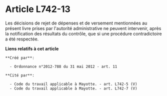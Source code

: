 # Article L742-13

Les décisions de rejet de dépenses et de versement mentionnées au présent livre prises par l'autorité administrative ne
peuvent intervenir, après la notification des résultats du contrôle, que si une procédure contradictoire a été respectée.

**Liens relatifs à cet article**

	**Créé par**:

	  - Ordonnance n°2012-788 du 31 mai 2012 - art. 11

	**Cité par**:

	  - Code du travail applicable à Mayotte. - art. L742-5 (V)
	  - Code du travail applicable à Mayotte. - art. L742-7 (V)
